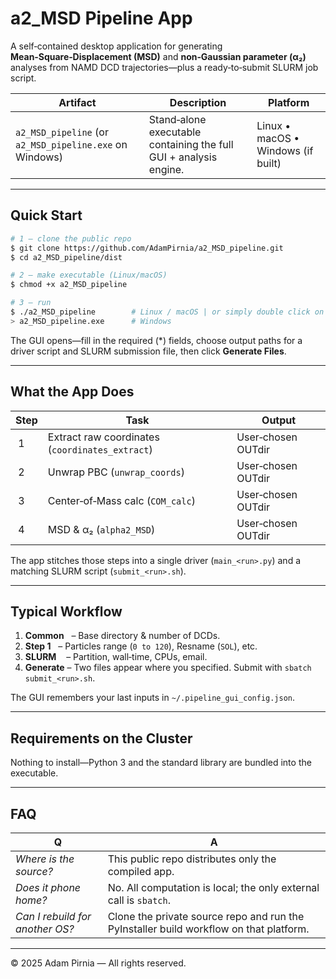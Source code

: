 # a2\_MSD Pipeline App

A self‑contained desktop application for generating **Mean‑Square‑Displacement (MSD)** and **non‑Gaussian parameter (α₂)** analyses from NAMD DCD trajectories—plus a ready‑to‑submit SLURM job script.

| Artifact                                                | Description                                                       | Platform                           |
| ------------------------------------------------------- | ----------------------------------------------------------------- | ---------------------------------- |
| `a2_MSD_pipeline` (or `a2_MSD_pipeline.exe` on Windows) | Stand‑alone executable containing the full GUI + analysis engine. | Linux • macOS • Windows (if built) |

---

## Quick Start

```bash
# 1 – clone the public repo
$ git clone https://github.com/AdamPirnia/a2_MSD_pipeline.git
$ cd a2_MSD_pipeline/dist

# 2 – make executable (Linux/macOS)
$ chmod +x a2_MSD_pipeline

# 3 – run
$ ./a2_MSD_pipeline        # Linux / macOS | or simply double click on the file.
> a2_MSD_pipeline.exe      # Windows
```

The GUI opens—fill in the required (\*) fields, choose output paths for a driver script and SLURM submission file, then click **Generate Files**.

---

## What the App Does

| Step | Task                                            | Output             |
| ---- | ----------------------------------------------- | ------------------ |
|  1   | Extract raw coordinates (`coordinates_extract`) | User‑chosen OUTdir |
|  2   | Unwrap PBC (`unwrap_coords`)                    | User‑chosen OUTdir |
|  3   | Center‑of‑Mass calc (`COM_calc`)                | User‑chosen OUTdir |
|  4   | MSD & α₂ (`alpha2_MSD`)                         | User‑chosen OUTdir |

The app stitches those steps into a single driver (`main_<run>.py`) and a matching SLURM script (`submit_<run>.sh`).

---

## Typical Workflow

1. **Common**   – Base directory & number of DCDs.
2. **Step 1**   – Particles range (`0 to 120`), Resname (`SOL`), etc.
3. **SLURM**    – Partition, wall‑time, CPUs, email.
4. **Generate** – Two files appear where you specified.  Submit with `sbatch submit_<run>.sh`.

The GUI remembers your last inputs in `~/.pipeline_gui_config.json`.

---

## Requirements on the Cluster

Nothing to install—Python 3 and the standard library are bundled into the executable.

---

## FAQ

|  Q                              |  A                                                                                     |
| ------------------------------- | -------------------------------------------------------------------------------------- |
| *Where is the source?*          | This public repo distributes only the compiled app.                                    |
| *Does it phone home?*           | No. All computation is local; the only external call is `sbatch`.                      |
| *Can I rebuild for another OS?* | Clone the private source repo and run the PyInstaller build workflow on that platform. |

---

© 2025 Adam Pirnia — All rights reserved.

